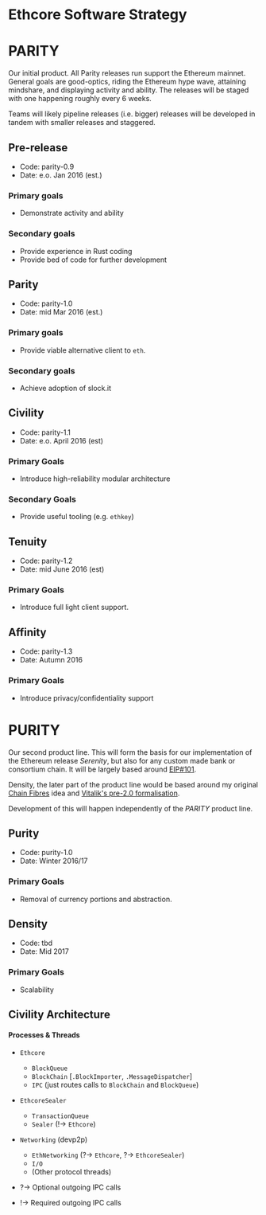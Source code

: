 # Ethcore Software Strategy

# PARITY

Our initial product. All Parity releases run support the Ethereum mainnet. General goals are good-optics, riding the Ethereum hype wave, attaining mindshare, and displaying activity and ability. The releases will be staged with one happening roughly every 6 weeks.

Teams will likely pipeline releases (i.e. bigger) releases will be developed in tandem with smaller releases and staggered.

## Pre-release
- Code: parity-0.9
- Date: e.o. Jan 2016 (est.)

### Primary goals
- Demonstrate activity and ability

### Secondary goals
- Provide experience in Rust coding
- Provide bed of code for further development

## Parity
- Code: parity-1.0
- Date: mid Mar 2016 (est.)

### Primary goals
- Provide viable alternative client to `eth`.

### Secondary goals
- Achieve adoption of slock.it

## Civility
- Code: parity-1.1
- Date: e.o. April 2016 (est)

### Primary Goals
- Introduce high-reliability modular architecture

### Secondary Goals
- Provide useful tooling (e.g. `ethkey`)

## Tenuity
- Code: parity-1.2
- Date: mid June 2016 (est)

### Primary Goals
- Introduce full light client support.

## Affinity
- Code: parity-1.3
- Date: Autumn 2016

### Primary Goals
- Introduce privacy/confidentiality support

# PURITY

Our second product line. This will form the basis for our implementation of the Ethereum release *Serenity*, but also for any custom made bank or consortium chain. It will be largely based around [EIP#101](https://github.com/ethereum/EIPs/issues/28).

Density, the later part of the product line would be based around my original [Chain Fibres](https://github.com/ethereum/wiki/wiki/Chain-Fibers-Redux) idea and [Vitalik's pre-2.0 formalisation](https://github.com/ethereum/EIPs/issues/53). 

Development of this will happen independently of the *PARITY* product line.

## Purity
- Code: purity-1.0
- Date: Winter 2016/17

### Primary Goals
- Removal of currency portions and abstraction.

## Density
- Code: tbd
- Date: Mid 2017

### Primary Goals
- Scalability

## Civility Architecture

#### Processes & Threads

- `Ethcore`
  - `BlockQueue` 
  - `BlockChain` [`.BlockImporter`, `.MessageDispatcher`]
  - `IPC` (just routes calls to `BlockChain` and `BlockQueue`)
- `EthcoreSealer`
  - `TransactionQueue`
  - `Sealer` (!-> `Ethcore`)
- `Networking` (devp2p)
  - `EthNetworking` (?-> `Ethcore`, ?-> `EthcoreSealer`)
  - `I/O`
  - (Other protocol threads)

- ?-> Optional outgoing IPC calls
- !-> Required outgoing IPC calls
